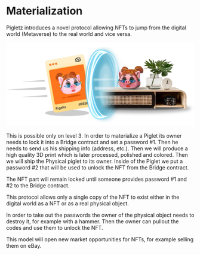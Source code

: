 # Materialization

Pigletz introduces a novel protocol allowing NFTs to jump from the digital world (Metaverse) to the real world and vice versa.&#x20;

![](../.gitbook/assets/physical-object-illustration.png)

This is possible only on level 3. In order to materialize a Piglet its owner needs to lock it into a Bridge contract and set a password #1. Then he needs to send us his shipping info (address, etc.). Then we will produce a high quality 3D print which is later processed, polished and colored. Then we will ship the Physical piglet to its owner. Inside of the Piglet we put a password #2 that will be used to unlock the NFT from the Bridge contract.&#x20;

The NFT part will remain locked until someone provides password #1 and #2 to the Bridge contract.&#x20;

This protocol allows only a single copy of the NFT to exist either in the digital world as a NFT or as a real physical object.&#x20;

In order to take out the passwords the owner of the physical object needs to destroy it, for example with a hammer. Then the owner can pullout the codes and use them to unlock the NFT.

This model will open new market opportunities for NFTs, for example selling them on eBay.

